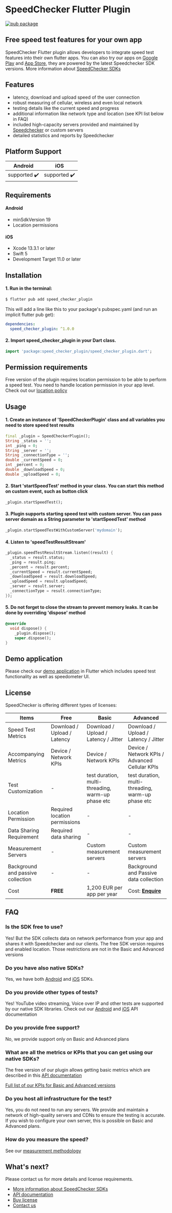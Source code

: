 # SpeedChecker Flutter Plugin

[![pub package](https://img.shields.io/pub/v/speed_checker_plugin)](https://pub.dartlang.org/packages/speed_checker_plugin)

## Free speed test features for your own app

SpeedChecker Flutter plugin allows developers to integrate speed test features into their own flutter apps. You can also try our apps
on [Google Play](https://play.google.com/store/apps/details?id=uk.co.broadbandspeedchecker\&hl=en\_US)
and [App Store](https://itunes.apple.com/app/id658790195), they are powered by the latest Speedchecker SDK versions. More information
about [SpeedChecker SDKs](https://www.speedchecker.com/speed-test-tools/mobile-apps-and-sdks.html)

## Features

* latency, download and upload speed of the user connection
* robust measuring of cellular, wireless and even local network
* testing details like the current speed and progress
* additional information like network type and location (see KPI list below in FAQ)
* included high-capacity servers provided and maintained by [Speedchecker](https://www.speedchecker.com) or custom servers
* detailed statistics and reports by Speedchecker

## Platform Support

| Android | iOS |
|:---:|:---:|
| supported :heavy_check_mark: | supported :heavy_check_mark: |

## Requirements

#### Android

* minSdkVersion 19
* Location permissions

#### iOS

* Xcode 13.3.1 or later
* Swift 5
* Development Target 11.0 or later

## Installation

#### 1. Run in the terminal:

```bash
$ flutter pub add speed_checker_plugin
``` 

This will add a line like this to your package's pubspec.yaml (and run an implicit flutter pub get):
    
```yaml
dependencies:
  speed_checker_plugin: ^1.0.0
```

#### 2. Import speed_checker_plugin in your Dart class.

```dart
import 'package:speed_checker_plugin/speed_checker_plugin.dart';
```

## Permission requirements

Free version of the plugin requires location permission to be able to perform a speed test. You need to handle location permission in your app level.
Check out our [location policy](https://github.com/speedchecker/flutter_plugin/wiki/Privacy-&-consent)

## Usage

#### 1. Create an instance of 'SpeedCheckerPlugin' class and all variables you need to store speed test results

```dart
final _plugin = SpeedCheckerPlugin();
String _status = '';
int _ping = 0;
String _server = '';
String _connectionType = '';
double _currentSpeed = 0;
int _percent = 0;
double _downloadSpeed = 0;
double _uploadSpeed = 0;
```

#### 2. Start 'startSpeedTest' method in your class. You can start this method on custom event, such as button click

```dart
_plugin.startSpeedTest();
```

#### 3. Plugin supports starting speed test with custom server. You can pass server domain as a String parameter to 'startSpeedTest' method

```dart
_plugin.startSpeedTestWithCustomServer('mydomain');
```

#### 4. Listen to 'speedTestResultStream'

```dart
_plugin.speedTestResultStream.listen((result) {
  _status = result.status;
  _ping = result.ping;
  _percent = result.percent;
  _currentSpeed = result.currentSpeed;
  _downloadSpeed = result.downloadSpeed;
  _uploadSpeed = result.uploadSpeed;
  _server = result.server;
  _connectionType = result.connectionType;
});
```

#### 5. Do not forget to close the stream to prevent memory leaks. It can be done by overriding 'dispose' method

```dart
@override
  void dispose() {
    _plugin.dispose();
    super.dispose();
}
````

## Demo application

Please check our [demo application](https://github.com/speedchecker/flutter_plugin) in Flutter which includes speed test functionality as well as
speedometer UI.

## License

SpeedChecker is offering different types of licenses:

| Items                             | Free                          | Basic                                             | Advanced                                                          |
| --------------------------------- | ----------------------------- | ------------------------------------------------- | ----------------------------------------------------------------- |
| Speed Test Metrics                | Download / Upload / Latency   | Download / Upload / Latency / Jitter              | Download / Upload / Latency / Jitter                              |
| Accompanying Metrics              | Device / Network KPIs         | Device / Network KPIs                             | Device / Network KPIs / Advanced Cellular KPIs                    |
| Test Customization                | -                             | test duration, multi-threading, warm-up phase etc | test duration, multi-threading, warm-up phase etc                 |
| Location Permission               | Required location permissions | -                                                 | -                                                                 |
| Data Sharing Requirement          | Required data sharing         | -                                                 | -                                                                 |
| Measurement Servers               | -                             | Custom measurement servers                        | Custom measurement servers                                        |
| Background and passive collection | -                             | -                                                 | Background and Passive data collection                            |
| Cost                              | **FREE**                      | 1,200 EUR per app per year                        | Cost: [**Enquire**](https://www.speedchecker.com/contact-us.html) |

## FAQ

### **Is the SDK free to use?**

Yes! But the SDK collects data on network performance from your app and shares it with Speedchecker and our clients. The free SDK version requires and
enabled location. Those restrictions are not in the Basic and Advanced versions

### **Do you have also native SDKs?**

Yes, we have both [Android](https://github.com/speedchecker/speedchecker-sdk-android) and [iOS](https://github.com/speedchecker/speedchecker-sdk-ios)
SDKs.

### **Do you provide other types of tests?**

Yes! YouTube video streaming, Voice over IP and other tests are supported by our native SDK libraries. Check out our [Android](https://github.com/speedchecker/speedchecker-sdk-android/wiki/API-documentation) and [iOS](https://github.com/speedchecker/speedchecker-sdk-ios/wiki/API-documentation) API documentation 

### **Do you provide free support?**

No, we provide support only on Basic and Advanced plans

### **What are all the metrics or KPIs that you can get using our native SDKs?**

The free version of our plugin allows getting basic metrics which are described in
this [API documentation](https://github.com/speedchecker/flutter_plugin/wiki/API-documentation)

[Full list of our KPIs for Basic and Advanced versions](https://docs.speedchecker.com/measurement-methodology-links/u21ongNGAYLb6eo7cqjY/kpis-and-measurements/list-of-kpis)

### **Do you host all infrastructure for the test?**

Yes, you do not need to run any servers. We provide and maintain a network of high-quality servers and CDNs to ensure the testing is accurate. If you
wish to configure your own server, this is possible on Basic and Advanced plans.

### **How do you measure the speed?**

See
our [measurement methodology](https://docs.speedchecker.com/measurement-methodology-links/u21ongNGAYLb6eo7cqjY/kpis-and-measurements/data-collection-methodologies)

## What's next?

Please contact us for more details and license requirements.

* [More information about SpeedChecker SDKs](https://www.speedchecker.com/speed-test-tools/mobile-apps-and-sdks.html)
* [API documentation](https://github.com/speedchecker/flutter_plugin/wiki/API-documentation)
* [Buy license](https://www.speedchecker.com/contact-us.html)
* [Contact us](https://www.speedchecker.com/contact-us.html)

